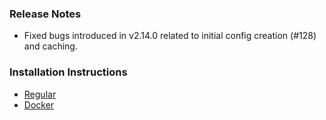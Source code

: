 ### Release Notes

- Fixed bugs introduced in v2.14.0 related to initial config creation (#128) and caching.

### Installation Instructions

- [Regular](https://github.com/phin05/discord-rich-presence-plex/blob/v2.14.1/README.md#installation)
- [Docker](https://github.com/phin05/discord-rich-presence-plex/blob/v2.14.1/README.md#run-with-docker)
